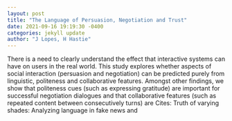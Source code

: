 ```yaml
--- 
layout: post 
title: "The Language of Persuasion, Negotiation and Trust" 
date: 2021-09-16 19:19:30 -0400 
categories: jekyll update 
author: "J Lopes, H Hastie" 
--- 
```

There is a need to clearly understand the effect that interactive systems can have on users in the real world. This study explores whether aspects of social interaction (persuasion and negotiation) can be predicted purely from linguistic, politeness and collaborative features. Amongst other findings, we show that politeness cues (such as expressing gratitude) are important for successful negotiation dialogues and that collaborative features (such as repeated content between consecutively turns) are Cites: Truth of varying shades: Analyzing language in fake news and